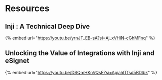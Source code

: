 # Resources

## Inji : A Technical Deep Dive

{% embed url="https://youtu.be/yrnJT_EB-sA?si=Aj_xVHiN-cGhMFnq" %}



## Unlocking the Value of Integrations with Inji and eSignet

{% embed url="https://youtu.be/DSQmHKnVQsE?si=AgiahlTfsd5BDlbk" %}
